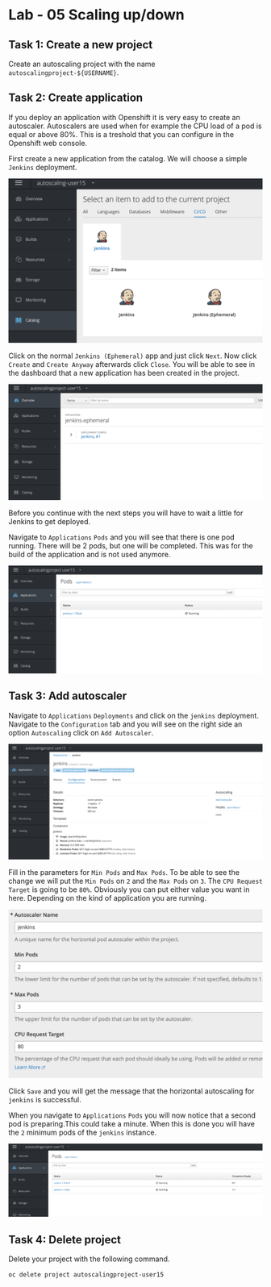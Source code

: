 # Lab - 05 Scaling up/down

## Task 1: Create a new project

Create an autoscaling project with the name `autoscalingproject-${USERNAME}`.

## Task 2: Create application

If you deploy an application with Openshift it is very easy to create an
autoscaler. Autoscalers are used when for example the CPU load of a pod is equal
or above 80%. This is a treshold that you can configure in the Openshift web
console.

First create a new application from the catalog. We will choose a simple `Jenkins`
deployment.

![autoscaler_catalog_jenkins](../images/autoscaler_catalog_jenkins.png "autoscaler_catalog_jenkins")

Click on the normal `Jenkins (Ephemeral)` app and just click `Next`. Now click `Create` and
`Create Anyway` afterwards click `Close`. You will be able to see in the dashboard
that a new application has been created in the project.

![autoscaler_dashboard](../images/autoscaler_dashboard.png "autoscaler_dashboard")

Before you continue with the next steps you will have to wait a little for Jenkins
to get deployed.

Navigate to `Applications` `Pods` and you will see that there is one pod running.
There will be 2 pods, but one will be completed. This was for the build of the
application and is not used anymore.

![autoscaler_pods_1](../images/autoscaler_pods_1.png "autoscaler_pods_1")

## Task 3: Add autoscaler

Navigate to `Applications` `Deployments` and click on the `jenkins`
deployment. Navigate to the `Configuration` tab and you will see on the right
side an option `Autoscaling` click on `Add Autoscaler`.

![autoscaler_add_autoscaler](../images/autoscaler_add_autoscaler.png "autoscaler_add_autoscaler")

Fill in the parameters for `Min Pods` and `Max Pods`. To be able to see the change
we will put the `Min Pods` on `2` and the `Max Pods` on `3`. The `CPU Request Target`
is going to be `80%`. Obviously you can put either value you want in here. Depending
on the kind of application you are running.

![autoscaler_autoscaling_options](../images/autoscaler_autoscaling_options.png "autoscaler_autoscaling_options")

Click `Save` and you will get the message that the horizontal autoscaling for
`jenkins` is successful.

When you navigate to `Applications` `Pods` you will now notice that a second pod
is preparing.This could take a minute. When this is done you will have the `2` minimum pods of the `jenkins`
instance.

![autoscaler_pods_2](../images/autoscaler_pods_2.png "autoscaler_pods_2")

## Task 4: Delete project

Delete your project with the following command.

```
oc delete project autoscalingproject-user15
```
